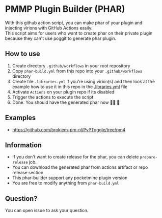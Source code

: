 # PMMP Plugin Builder (PHAR)

With this github action script, you can make phar of your plugin and injecting virions with GitHub Actions easily. <br>
This script aims for users who want to create phar on their private plugin because they can't use poggit to generate
phar plugin.

## How to use

1. Create directory ``.github/workflows`` in your root repository
2. Copy ``phar-build.yml`` from this repo into your ``.github/workflows`` directory
3. Create file ``.libraries.yml`` if you're using virion(s) and then look at the example how to use it in this repo in
   the [.libraries.yml](https://github.com/brokiem/pm-plugin-builder-actions/blob/master/.libraries.yml)
   file
4. Activate ``Actions`` on your plugin repo if its disabled
5. Trigger the actions to execute the script
6. Done. You should have the generated phar now 👍🏻 🌟

## Examples

- https://github.com/brokiem-pm-pl/PvPToggle/tree/pm4

## Information

- If you don't want to create release for the phar, you can delete ``prepare-release`` job.
- You can download the generated phar from actions artifact or repo release section
- This phar-builder support any pocketmine plugin version
- You are free to modify anything from ``phar-build.yml``

## Question?

You can open issue to ask your question.